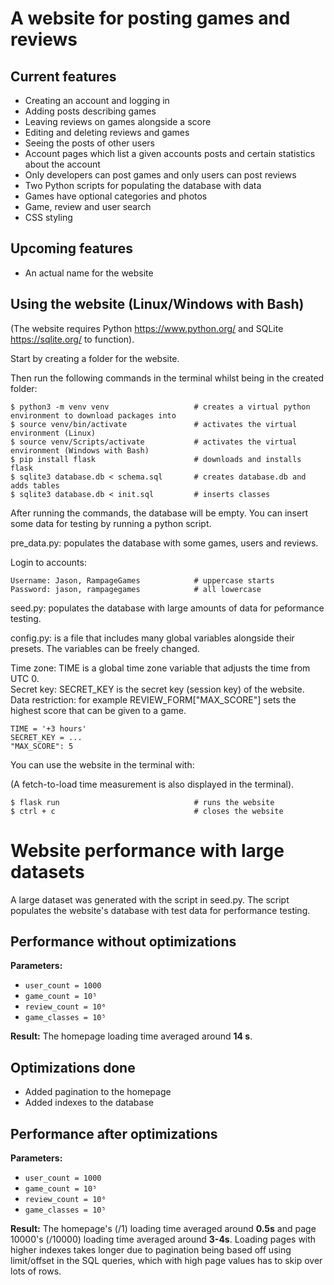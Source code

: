# A website for posting games and reviews

## Current features

* Creating an account and logging in
* Adding posts describing games
* Leaving reviews on games alongside a score
* Editing and deleting reviews and games
* Seeing the posts of other users
* Account pages which list a given accounts posts and certain statistics about the account
* Only developers can post games and only users can post reviews
* Two Python scripts for populating the database with data
* Games have optional categories and photos
* Game, review and user search
* CSS styling

## Upcoming features

* An actual name for the website

## Using the website (Linux/Windows with Bash)

(The website requires Python https://www.python.org/ and SQLite https://sqlite.org/ to function).

Start by creating a folder for the website.

Then run the following commands in the terminal whilst being in the created folder:
```
$ python3 -m venv venv                   # creates a virtual python environment to download packages into
$ source venv/bin/activate               # activates the virtual environment (Linux)
$ source venv/Scripts/activate           # activates the virtual environment (Windows with Bash)
$ pip install flask                      # downloads and installs flask
$ sqlite3 database.db < schema.sql       # creates database.db and adds tables
$ sqlite3 database.db < init.sql         # inserts classes
```

After running the commands, the database will be empty. You can insert some data for testing by running a python script.

pre_data.py: populates the database with some games, users and reviews.

Login to accounts:
```
Username: Jason, RampageGames            # uppercase starts
Password: jason, rampagegames            # all lowercase
```

seed.py: populates the database with large amounts of data for peformance testing.

config.py: is a file that includes many global variables alongside their presets. The variables can be freely changed.

Time zone: TIME is a global time zone variable that adjusts the time from UTC 0.  
Secret key: SECRET_KEY is the secret key (session key) of the website.  
Data restriction: for example REVIEW_FORM["MAX_SCORE"] sets the highest score that can be given to a game.
```
TIME = '+3 hours'
SECRET_KEY = ...
"MAX_SCORE": 5
```

You can use the website in the terminal with:

(A fetch-to-load time measurement is also displayed in the terminal).
```
$ flask run                              # runs the website
$ ctrl + c                               # closes the website
```

# Website performance with large datasets

A large dataset was generated with the script in seed.py. The script populates the website's database with test data for performance testing.

## Performance without optimizations

**Parameters:**
* `user_count = 1000`
* `game_count = 10⁵`
* `review_count = 10⁶`
* `game_classes = 10⁵`

**Result:**
The homepage loading time averaged around **14 s**.

## Optimizations done
* Added pagination to the homepage
* Added indexes to the database

## Performance after optimizations

**Parameters:**
* `user_count = 1000`
* `game_count = 10⁵`
* `review_count = 10⁶`
* `game_classes = 10⁵`

**Result:**
The homepage's (/1) loading time averaged around **0.5s** and page 10000's (/10000) loading time averaged around **3-4s**. Loading pages with higher indexes takes longer due to pagination being based off using limit/offset in the SQL queries, which with high page values has to skip over lots of rows.
